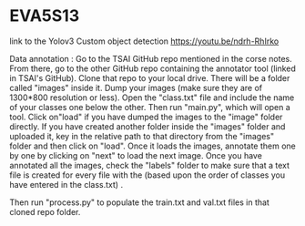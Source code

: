 # EVA5S13

link to the Yolov3 Custom object detection
https://youtu.be/ndrh-RhIrko


Data annotation :
Go to the TSAI GitHub repo mentioned in the corse notes. From there, go to the other GitHub repo containing the annotator tool (linked in TSAI's GitHub). Clone that repo to your local drive. There will be a folder called "images" inside it. Dump your images (make sure they are of 1300*800 resolution or less). Open the "class.txt" file and include the name of your classes one below the other. Then run "main.py", which will open a tool. Click on"load" if you have dumped the images to the "image" folder directly. If you have created another folder inside the "images" folder and uploaded it, key in the relative path to that directory from the "images" folder and then click on "load". Once it loads the images, annotate them one by one by clicking on "next" to load the next image. Once you have annotated all the images, check the "labels" folder to make sure that a text file is created for every file with the 
<class id>(based upon the order of classes you have entered in the class.txt) <the four annotation values>.

Then run "process.py" to populate the train.txt and val.txt files in that cloned repo folder.


